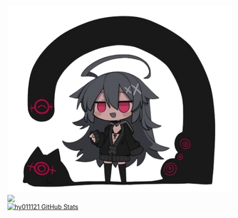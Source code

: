 ![alt text](https://raw.githubusercontent.com/hy011121/hy011121/main/10-removebg-preview.png)
<br>
<a href="https://github.com/hy011121">
  <img align="center" src="https://github-readme-stats-sigma-five.vercel.app/api/top-langs/?username=hy011121&layout=compact&hide_border=false&theme=tokyonight" />
</a>
<br>
<a href="https://github.com/hy011121">
  <img align="center" src="https://github-readme-stats.vercel.app/api?username=hy011121&show_icons=true&theme=tokyonight" alt="hy011121 GitHub Stats" />
</a>


